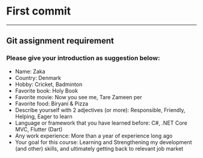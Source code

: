 # First commit
--------------------
## Git assignment requirement
### Please give your introduction as suggestion below:

- Name: Zaka
- Country: Denmark
- Hobby: Cricket, Badminton
- Favorite book: Holy Book
- Favorite movie: Now you see me, Tare Zameen per
- Favorite food: Biryani & Pizza
- Describe yourself with 2 adjectives (or more): Responsible, Friendly, Helping, Eager to learn
- Language or framework that you have learned before: C#, .NET Core MVC, Flutter (Dart)
- Any work experience: More than a year of experience long ago
- Your goal for this course: Learning and Strengthening my development (and other) skills, and ultimately getting back to relevant job market